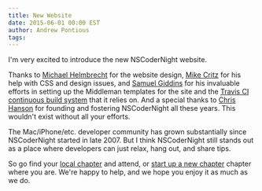 ```yaml
---
title: New Website
date: 2015-06-01 00:00 EST
author: Andrew Pontious
tags:
---
```


I'm very excited to introduce the new NSCoderNight website.

Thanks to <a href="https://twitter.com/mrh_is">Michael Helmbrecht</a> for the website design, <a href="https://twitter.com/mike_critz">Mike Critz</a> for his help with CSS and design issues, and <a href="https://twitter.com/segiddins">Samuel Giddins</a> for his invaluable efforts in setting up the Middleman templates for the site and the <a href="https://travis-ci.org/NSCoderNight/NSCoderNight">Travis CI continuous build system</a> that it relies on. And a special thanks to <a href="https://twitter.com/eschaton">Chris Hanson</a> for founding and fostering NSCoderNight all these years. This wouldn't exist without all your efforts.

The Mac/iPhone/etc. developer community has grown substantially since NSCoderNight started in late 2007. But I think NSCoderNight still stands out as a place where developers can just relax, hang out, and share tips. 

So go find your <a href="/chapters">local chapter</a> and attend, or <a href="/starting">start up a new chapter</a> chapter where you are. We're happy to help, and we hope you enjoy it as much as we do.